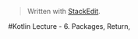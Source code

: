 


> Written with [StackEdit](https://stackedit.io/).

#Kotlin Lecture - 6. Packages, Return, 
<!--stackedit_data:
eyJoaXN0b3J5IjpbNTc3NjgwOTUyXX0=
-->